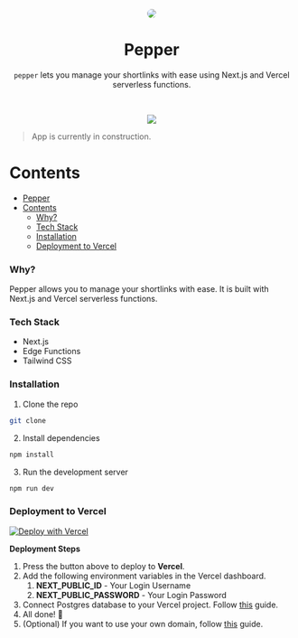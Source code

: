 

<p align="center">
    <img src="https://github.com/Sarfraz-droid/pepper/assets/73013838/e4257740-6d97-4e88-8c17-4d088dcc9b6d" style="border-radius: 25px;"/>
</p>

<h1 align="center">Pepper</h1>
<p align="center">
    <code>pepper</code> lets you manage your shortlinks with ease using Next.js and Vercel serverless functions.
</p>

<br/>
<p align="center">
    <img src="https://github.com/Sarfraz-droid/pepper/assets/73013838/673c0558-4455-43d3-b33b-810a9b557b04" />
</p>


> App is currently in construction.


Contents
========

- [Pepper](#pepper)
- [Contents](#contents)
    - [Why?](#why)
    - [Tech Stack](#tech-stack)
    - [Installation](#installation)
    - [Deployment to Vercel](#deployment-to-vercel)

### Why?

Pepper allows you to manage your shortlinks with ease. It is built with Next.js and Vercel serverless functions.

### Tech Stack
 - Next.js
 - Edge Functions
 - Tailwind CSS

### Installation

1. Clone the repo
```bash
git clone
```

2. Install dependencies
```bash
npm install
```

3. Run the development server
```bash
npm run dev
```

### Deployment to Vercel

<a href="https://vercel.com/new/clone?repository-url=https://github.com/Sarfraz-droid/pepper"><img src="https://vercel.com/button" alt="Deploy with Vercel"/></a>

**Deployment Steps**

1. Press the button above to deploy to **Vercel**.
2. Add the following environment variables in the Vercel dashboard.
   1. **NEXT_PUBLIC_ID** - Your Login Username
   2. **NEXT_PUBLIC_PASSWORD** - Your Login Password
3. Connect Postgres database to your Vercel project. Follow [this](https://vercel.com/docs/storage/vercel-postgres/quickstart) guide.
4. All done! 🎉
5. (Optional) If you want to use your own domain, follow [this](https://vercel.com/guides/how-do-i-add-a-custom-domain-to-my-vercel-project) guide.

